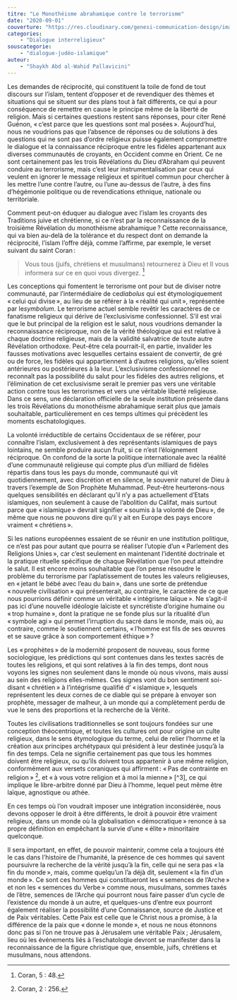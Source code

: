 ```yaml
---
titre: "Le Monothéisme abrahamique contre le terrorisme"
date: "2020-09-01"
couverture: "https://res.cloudinary.com/genesi-communication-design/image/upload/v1604586812/ihei/couvertures/dialogue-interreligieux-4_jffzfa.jpg"
categories: 
	- "Dialogue interreligieux"
souscategorie: 
	- "dialogue-judéo-islamique"
auteur: 
	- "Shaykh Abd al-Wahid Pallavicini"
---
```


Les demandes de réciprocité, qui constituent la toile de fond de tout discours sur l’islam, tentent d’opposer et de revendiquer des thèmes et situations qui se situent sur des plans tout à fait différents, ce qui a pour conséquence de remettre en cause le principe même de la liberté de religion. Mais si certaines questions restent sans réponses, pour citer René Guénon, «&#8239;c’est parce que les questions sont mal posées&#8239;». Aujourd’hui, nous ne voudrions pas que l’absence de réponses ou de solutions à des questions qui ne sont pas d’ordre religieux puisse également compromettre le dialogue et la connaissance réciproque entre les fidèles appartenant aux diverses communautés de croyants, en Occident comme en Orient. Ce ne sont certainement pas les trois Révélations du Dieu d’Abraham qui peuvent conduire au terrorisme, mais c’est leur instrumentalisation par ceux qui veulent en ignorer le message religieux et spirituel commun pour chercher à les mettre l’une contre l’autre, ou l’une au-dessus de l’autre, à des fins d’hégémonie politique ou de revendications ethnique, nationale ou territoriale.

Comment peut-on éduquer au dialogue avec l’islam les croyants des Traditions juive et chrétienne, si ce n’est par la reconnaissance de la troisième Révélation du monothéisme abrahamique&#8239;? Cette reconnaissance, qui va bien au-delà de la tolérance et du respect dont on demande la réciprocité, l’islam l’offre déjà, comme l’affirme, par exemple, le verset suivant du saint Coran&#8239;: 
> Vous tous (juifs, chrétiens et musulmans) retournerez à Dieu et Il vous informera sur ce en quoi vous divergez. [^1]

Les conceptions qui fomentent le terrorisme ont pour but de diviser notre communauté, par l’intermédiaire de ce*diabolus* qui est étymologiquement «&#8239;celui qui divise&#8239;», au lieu de se référer à la «&#8239;réalité qui unit&#8239;», représentée par le*symbolum*. Le terrorisme actuel semble revêtir les caractères de ce fanatisme religieux qui dérive de l’exclusivisme confessionnel. S’il est vrai que le but principal de la religion est le salut, nous voudrions demander la reconnaissance réciproque, non de la vérité théologique qui est relative à chaque doctrine religieuse, mais de la validité salvatrice de toute autre Révélation orthodoxe. Peut-être cela pourrait-il, en partie, invalider les fausses motivations avec lesquelles certains essaient de convertir, de gré ou de force, les fidèles qui appartiennent à d’autres religions, qu’elles soient antérieures ou postérieures à la leur. L’exclusivisme confessionnel ne reconnaît pas la possibilité du salut pour les fidèles des autres religions, et l’élimination de cet exclusivisme serait le premier pas vers une véritable action contre tous les terrorismes et vers une véritable liberté religieuse. Dans ce sens, une déclaration officielle de la seule institution présente dans les trois Révélations du monothéisme abrahamique serait plus que jamais souhaitable, particulièrement en ces temps ultimes qui précèdent les moments eschatologiques.

La volonté irréductible de certains Occidentaux de se référer, pour connaître l’islam, exclusivement à des représentants islamiques de pays lointains, ne semble produire aucun fruit, si ce n’est l’éloignement réciproque. On confond de la sorte la politique internationale avec la réalité d’une communauté religieuse qui compte plus d’un milliard de fidèles répartis dans tous les pays du monde, communauté qui vit quotidiennement, avec discrétion et en silence, le souvenir naturel de Dieu à travers l’exemple de Son Prophète Muhammad. Peut-être heurterons-nous quelques sensibilités en déclarant qu’il n’y a pas actuellement d’Etats islamiques, non seulement à cause de l’abolition du Califat, mais surtout parce que «&#8239;islamique&#8239;» devrait signifier «&#8239;soumis à la volonté de Dieu&#8239;», de même que nous ne pouvons dire qu’il y ait en Europe des pays encore vraiment «&#8239;chrétiens&#8239;».

Si les nations européennes essaient de se réunir en une institution politique, ce n’est pas pour autant que pourra se réaliser l’utopie d’un «&#8239;Parlement des Religions Unies&#8239;», car c’est seulement en maintenant l’identité doctrinale et la pratique rituelle spécifique de chaque Révélation que l’on peut atteindre le salut. Il est encore moins souhaitable que l’on pense résoudre le problème du terrorisme par l’aplatissement de toutes les valeurs religieuses, en «&#8239;jetant le bébé avec l’eau du bain&#8239;», dans une sorte de prétendue «&#8239;nouvelle civilisation&#8239;» qui présenterait, au contraire, le caractère de ce que nous pourrions définir comme un véritable «&#8239;intégrisme laïque&#8239;». Ne s’agit-il pas ici d’une nouvelle idéologie laïciste et syncrétiste d’origine humaine ou «&#8239;trop humaine&#8239;», dont la pratique ne se fonde plus sur la ritualité d’un «&#8239;symbole agi&#8239;» qui permet l’irruption du sacré dans le monde, mais où, au contraire, comme le soutiennent certains, «&#8239;l’homme est fils de ses œuvres et se sauve grâce à son comportement éthique&#8239;»&#8239;? 

Les «&#8239;prophètes&#8239;» de la modernité proposent de nouveau, sous forme sociologique, les prédictions qui sont contenues dans les textes sacrés de toutes les religions, et qui sont relatives à la fin des temps, dont nous voyons les signes non seulement dans le monde où nous vivons, mais aussi au sein des religions elles-mêmes. Ces signes vont du bon sentiment soi-disant «&#8239;chrétien&#8239;» à l’intégrisme qualifié d’ «&#8239;islamique&#8239;», lesquels représentent les deux cornes de ce diable qui se prépare à envoyer son prophète, messager de malheur, à un monde qui a complètement perdu de vue le sens des proportions et la recherche de la Vérité.

Toutes les civilisations traditionnelles se sont toujours fondées sur une conception théocentrique, et toutes les cultures ont pour origine un culte religieux, dans le sens étymologique du terme, celui de relier l’homme et la création aux principes archétypaux qui président à leur destinée jusqu’à la fin des temps. Cela ne signifie certainement pas que tous les hommes doivent être religieux, ou qu’ils doivent tous appartenir à une même religion, conformément aux versets coraniques qui affirment&#8239;: «&#8239;Pas de contrainte en religion&#8239;» [^2], et «&#8239;à vous votre religion et à moi la mienne&#8239;» [^3], ce qui implique le libre-arbitre donné par Dieu à l’homme, lequel peut même être laïque, agnostique ou athée.

En ces temps où l’on voudrait imposer une intégration inconsidérée, nous devons opposer le droit à être différents, le droit à pouvoir être vraiment religieux, dans un monde où la globalisation «&#8239;démocratique&#8239;» renonce à sa propre définition en empêchant la survie d’une «&#8239;élite&#8239;» minoritaire quelconque.

Il sera important, en effet, de pouvoir maintenir, comme cela a toujours été le cas dans l’histoire de l’humanité, la présence de ces hommes qui savent poursuivre la recherche de la vérité jusqu’à la fin, celle qui ne sera pas «&#8239;la fin du monde&#8239;», mais, comme quelqu’un l’a déjà dit, seulement «&#8239;la fin d’un monde&#8239;». Ce sont ces hommes qui constitueront les «&#8239;semences de l’Arche&#8239;» et non les «&#8239;semences du Verbe&#8239;» comme nous, musulmans, sommes taxés de l’être, semences de l’Arche qui pourront nous faire passer d’un cycle de l’existence du monde à un autre, et quelques-uns d’entre eux pourront également réaliser la possibilité d’une Connaissance, source de Justice et de Paix véritables. Cette Paix est celle que le Christ nous a promise, à la différence de la paix que «&#8239;donne le monde&#8239;», et nous ne nous étonnons donc pas si l’on ne trouve pas à Jérusalem une véritable Paix&#8239;; Jérusalem, lieu où les événements liés à l’eschatologie devront se manifester dans la reconnaissance de la figure christique que, ensemble, juifs, chrétiens et musulmans, nous attendons.

[^1]: Coran, 5 : 48.

[^2]: Coran, 2 : 256.
